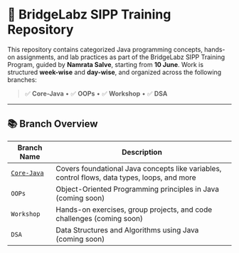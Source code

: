 # 🚀 BridgeLabz SIPP Training Repository

This repository contains categorized Java programming concepts, hands-on assignments, and lab practices as part of the BridgeLabz SIPP Training Program, guided by **Namrata Salve**, starting from **10 June**. Work is structured **week-wise** and **day-wise**, and organized across the following branches:

> ✅ **Core-Java** • ✅ **OOPs** • ✅ **Workshop** • ✅ **DSA**

---

## 📚 Branch Overview

| Branch Name | Description |
|-------------|-------------|
| [`Core-Java`](https://github.com/Prashantbansall/BridgeLabz-SIPP-Training/tree/Core-Java) | Covers foundational Java concepts like variables, control flows, data types, loops, and more |
| `OOPs` | Object-Oriented Programming principles in Java (coming soon) |
| `Workshop` | Hands-on exercises, group projects, and code challenges (coming soon) |
| `DSA` | Data Structures and Algorithms using Java (coming soon) |


